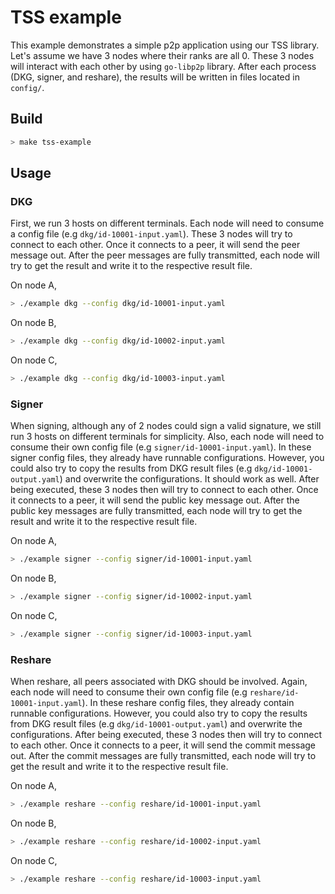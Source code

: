 # TSS example

This example demonstrates a simple p2p application using our TSS library. Let's assume we have 3 nodes where their ranks are all 0. These 3 nodes will interact with each other by using `go-libp2p` library. After each process (DKG, signer, and reshare), the results will be written in files located in `config/`.

## Build
```sh
> make tss-example
```

## Usage
### DKG

First, we run 3 hosts on different terminals. Each node will need to consume a config file (e.g `dkg/id-10001-input.yaml`). These 3 nodes will try to connect to each other. Once it connects to a peer, it will send the peer message out. After the peer messages are fully transmitted, each node will try to get the result and write it to the respective result file.

On node A, 
```sh
> ./example dkg --config dkg/id-10001-input.yaml
```

On node B,
```sh
> ./example dkg --config dkg/id-10002-input.yaml
```

On node C,
```sh
> ./example dkg --config dkg/id-10003-input.yaml
```

### Signer

When signing, although any of 2 nodes could sign a valid signature, we still run 3 hosts on different terminals for simplicity. Also, each node will need to consume their own config file (e.g `signer/id-10001-input.yaml`). In these signer config files, they already have runnable configurations. However, you could also try to copy the results from DKG result files (e.g `dkg/id-10001-output.yaml`) and overwrite the configurations. It should work as well. After being executed, these 3 nodes then will try to connect to each other. Once it connects to a peer, it will send the public key message out. After the public key messages are fully transmitted, each node will try to get the result and write it to the respective result file.

On node A,
```sh
> ./example signer --config signer/id-10001-input.yaml
```

On node B,
```sh
> ./example signer --config signer/id-10002-input.yaml
```

On node C,
```sh
> ./example signer --config signer/id-10003-input.yaml
```

### Reshare

When reshare, all peers associated with DKG should be involved. Again, each node will need to consume their own config file (e.g `reshare/id-10001-input.yaml`). In these reshare config files, they already contain runnable configurations. However, you could also try to copy the results from DKG result files (e.g `dkg/id-10001-output.yaml`) and overwrite the configurations. After being executed, these 3 nodes then will try to connect to each other. Once it connects to a peer, it will send the commit message out. After the commit messages are fully transmitted, each node will try to get the result and write it to the respective result file.

On node A,
```sh
> ./example reshare --config reshare/id-10001-input.yaml
```

On node B,
```sh
> ./example reshare --config reshare/id-10002-input.yaml
```

On node C,
```sh
> ./example reshare --config reshare/id-10003-input.yaml
```
